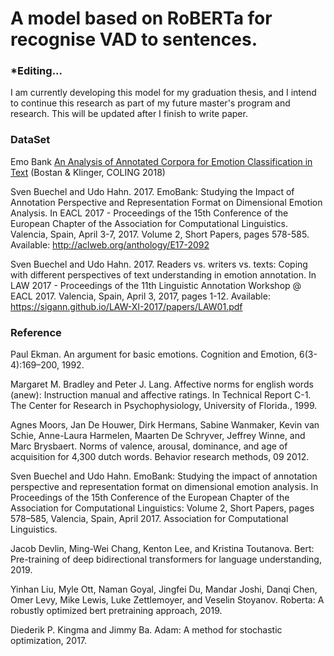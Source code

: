 # A model based on RoBERTa for recognise VAD to sentences.

### *Editing...
I am currently developing this model for my graduation thesis, and I intend to continue this research as part of my future master's program and research.
This will be updated after I finish to write paper.

### DataSet
Emo Bank [An Analysis of Annotated Corpora for Emotion Classification in Text](https://aclanthology.org/C18-1179) (Bostan & Klinger, COLING 2018)

Sven Buechel and Udo Hahn. 2017. EmoBank: Studying the Impact of Annotation Perspective and Representation Format on Dimensional Emotion Analysis. In EACL 2017 - Proceedings of the 15th Conference of the European Chapter of the Association for Computational Linguistics. Valencia, Spain, April 3-7, 2017. Volume 2, Short Papers, pages 578-585. Available: http://aclweb.org/anthology/E17-2092

Sven Buechel and Udo Hahn. 2017. Readers vs. writers vs. texts: Coping with different perspectives of text understanding in emotion annotation. In LAW 2017 - Proceedings of the 11th Linguistic Annotation Workshop @ EACL 2017. Valencia, Spain, April 3, 2017, pages 1-12. Available: https://sigann.github.io/LAW-XI-2017/papers/LAW01.pdf

### Reference
Paul Ekman. An argument for basic emotions. Cognition and Emotion, 6(3-4):169–200, 1992.

Margaret M. Bradley and Peter J. Lang. Affective norms for english words (anew): Instruction
manual and affective ratings. In Technical Report
C-1. The Center for Research in Psychophysiology, University of Florida., 1999.

Agnes Moors, Jan De Houwer, Dirk Hermans,
Sabine Wanmaker, Kevin van Schie, Anne-Laura
Harmelen, Maarten De Schryver, Jeffrey Winne,
and Marc Brysbaert. Norms of valence, arousal,
dominance, and age of acquisition for 4,300 dutch
words. Behavior research methods, 09 2012.

Sven Buechel and Udo Hahn. EmoBank: Studying the impact of annotation perspective and representation format on dimensional emotion analysis. In Proceedings of the 15th Conference of the
European Chapter of the Association for Computational Linguistics: Volume 2, Short Papers,
pages 578–585, Valencia, Spain, April 2017. Association for Computational Linguistics.

Jacob Devlin, Ming-Wei Chang, Kenton Lee,
and Kristina Toutanova. Bert: Pre-training of
deep bidirectional transformers for language understanding, 2019.

Yinhan Liu, Myle Ott, Naman Goyal, Jingfei Du,
Mandar Joshi, Danqi Chen, Omer Levy, Mike
Lewis, Luke Zettlemoyer, and Veselin Stoyanov.
Roberta: A robustly optimized bert pretraining
approach, 2019.

Diederik P. Kingma and Jimmy Ba. Adam: A
method for stochastic optimization, 2017.
